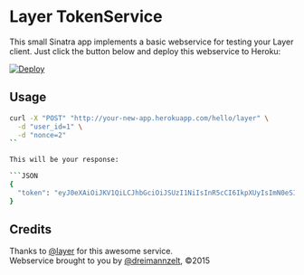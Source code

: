 # Layer TokenService

This small Sinatra app implements a basic webservice for testing your Layer client. Just click the button below and deploy this webservice to Heroku:

[![Deploy](https://www.herokucdn.com/deploy/button.png)](https://heroku.com/deploy)

## Usage

```bash
curl -X "POST" "http://your-new-app.herokuapp.com/hello/layer" \
  -d "user_id=1" \
  -d "nonce=2"
``

This will be your response:

```JSON
{
  "token": "eyJ0eXAiOiJKV1QiLCJhbGciOiJSUzI1NiIsInR5cCI6IkpXUyIsImN0eSI6ImxheWVyLWVpdDt2PTEiLCJraWQiOiJmNmM0OGNjZS1jZDY3LTExZTQtYTM4NC1lYWU4YzEwMDEwYWEifQ.eyJpc3MiOiI5ZTM2OTc4NC05OGFlLTExZTQtYjYyNy03NWJkMDAwMDAwZTYiLCJwcm4iOiIiLCJpYXQiOjE0MjY4ODM1MzksImV4cCI6MTQyODA5MzEzOSwibmNlIjpudWxsfQ.GYawDvYhR0ygV5e7BQOaPBKUkXZsj5rHtePV2UcwObUHIGRajzuOlDHcamdw"
}
```


## Credits

Thanks to [@layer](http://www.layer.com) for this awesome service.  
Webservice brought to you by [@dreimannzelt](http://www.dreimannzelt.de), ©2015

